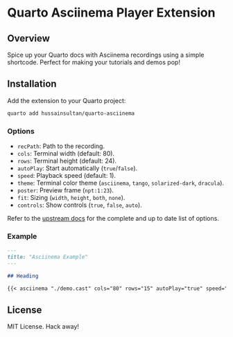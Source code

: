 # Quarto Asciinema Player Extension

## Overview

Spice up your Quarto docs with Asciinema recordings using a simple shortcode. Perfect for making your tutorials and demos pop!

## Installation

Add the extension to your Quarto project:

```sh
quarto add hussainsultan/quarto-asciinema
```
### Options

- `recPath`: Path to the recording.
- `cols`: Terminal width (default: 80).
- `rows`: Terminal height (default: 24).
- `autoPlay`: Start automatically (`true`/`false`).
- `speed`: Playback speed (default: 1).
- `theme`: Terminal color theme (`asciinema`, `tango`, `solarized-dark`, `dracula`).
- `poster`: Preview frame (`npt:1:23`).
- `fit`: Sizing (`width`, `height`, `both`, `none`).
- `controls`: Show controls (`true`, `false`, `auto`).

Refer to the [upstream docs](https://docs.asciinema.org/manual/player/options/) for the complete and up to date list of options.
### Example

```markdown
---
title: "Asciinema Example"
---

## Heading

{{< asciinema "./demo.cast" cols="80" rows="15" autoPlay="true" speed="4" theme="dracula" poster="npt:1:23" >}}

```

## License

MIT License. Hack away!
